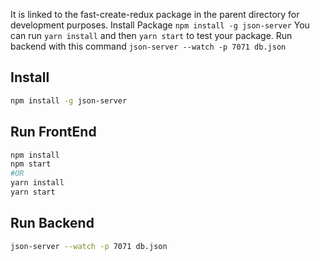 It is linked to the fast-create-redux package in the parent directory for development purposes.
Install Package `npm install -g json-server`
You can run `yarn install` and then `yarn start` to test your package.
Run backend with this command `json-server --watch -p 7071 db.json`

## Install

```bash
npm install -g json-server
```

## Run FrontEnd

```bash
npm install
npm start
#OR
yarn install
yarn start
```

## Run Backend

```bash
json-server --watch -p 7071 db.json
```

